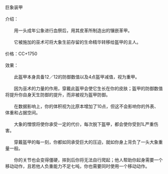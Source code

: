 <title>巨象装甲</title>
<meta name="GENERATOR" content="WinCHM">
<meta http-equiv="Content-Type" content="text/html; charset=gb2312">
<br>巨象装甲
<br>
<br>介绍：
<br>
<br>　　用一头成年公象进行血祭后，用其皮革所制造出的镶嵌革甲。
<br>
<br>　　它被施加的巫术可将大象生前存留的生命精华转移给盔甲的主人。
<br>
<br>价格：CC+1750
<br>
<br>效果：
<br>
<br>　　此盔甲本身具备12／12的防御数值以及4点盔甲减值，视为重甲。
<br>
<br>　　因为巫术的力量的作用，穿戴此盔甲会使它生长在你的皮肤；盔甲的防御数值将提升你自身天生防御的提升，而非被视为盔甲防御。
<br>
<br>　　在数据影响上，你的体积视为比原本增加了10点，但这不会影响你的外表、体重和占据空间。
<br>
<br>　　大象的憎恨将使你承受一定的代价，每次脱下盔甲，都会使你受到1L严重伤害。
<br>
<br>　　穿戴盔甲的每一刻，你都如同承受巨大的压迫，就如你身上背负了一头大象重量一般。
<br>
<br>　　你的关节也会变得僵硬，摔到后你将无法自行爬起；他人帮助你起身需要一个移动动作，且若他人负重能力不足七吨，你也需要同时使用一个移动动作。
<br>　
<br>
<br>